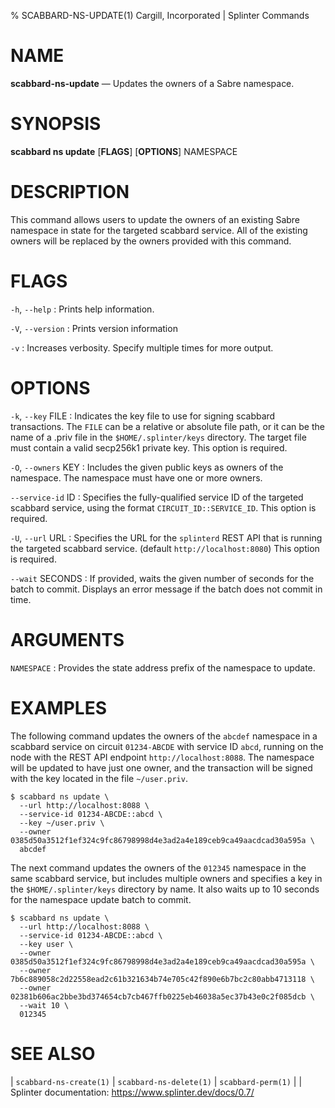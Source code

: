 % SCABBARD-NS-UPDATE(1) Cargill, Incorporated | Splinter Commands
<!--
  Copyright 2018-2021 Cargill Incorporated
  Licensed under Creative Commons Attribution 4.0 International License
  https://creativecommons.org/licenses/by/4.0/
-->

NAME
====

**scabbard-ns-update** — Updates the owners of a Sabre namespace.

SYNOPSIS
========

**scabbard ns update** \[**FLAGS**\] \[**OPTIONS**\] NAMESPACE

DESCRIPTION
===========
This command allows users to update the owners of an existing Sabre namespace in
state for the targeted scabbard service. All of the existing owners will be
replaced by the owners provided with this command.

FLAGS
=====
`-h`, `--help`
: Prints help information.

`-V`, `--version`
: Prints version information

`-v`
: Increases verbosity. Specify multiple times for more output.

OPTIONS
=======
`-k`, `--key` FILE
: Indicates the key file to use for signing scabbard transactions. The `FILE`
  can be a relative or absolute file path, or it can be the name of a .priv file
  in the `$HOME/.splinter/keys` directory. The target file must contain a valid
  secp256k1 private key. This option is required.

`-O`, `--owners` KEY
: Includes the given public keys as owners of the namespace. The namespace must
  have one or more owners.

`--service-id` ID
: Specifies the fully-qualified service ID of the targeted scabbard service,
  using the format `CIRCUIT_ID::SERVICE_ID`. This option is required.

`-U`, `--url` URL
: Specifies the URL for the `splinterd` REST API that is running the targeted
  scabbard service. (default `http://localhost:8080`) This option is required.

`--wait` SECONDS
: If provided, waits the given number of seconds for the batch to commit.
  Displays an error message if the batch does not commit in time.

ARGUMENTS
=========
`NAMESPACE`
: Provides the state address prefix of the namespace to update.

EXAMPLES
========
The following command updates the owners of the `abcdef` namespace in a scabbard
service on circuit `01234-ABCDE` with service ID `abcd`, running on the node
with the REST API endpoint `http://localhost:8088`. The namespace will be
updated to have just one owner, and the transaction will be signed with the key
located in the file `~/user.priv`.

```
$ scabbard ns update \
  --url http://localhost:8088 \
  --service-id 01234-ABCDE::abcd \
  --key ~/user.priv \
  --owner 0385d50a3512f1ef324c9fc86798998d4e3ad2a4e189ceb9ca49aacdcad30a595a \
  abcdef
```

The next command updates the owners of the `012345` namespace in the same
scabbard service, but includes multiple owners and specifies a key in the
`$HOME/.splinter/keys` directory by name. It also waits up to 10 seconds for the
namespace update batch to commit.

```
$ scabbard ns update \
  --url http://localhost:8088 \
  --service-id 01234-ABCDE::abcd \
  --key user \
  --owner 0385d50a3512f1ef324c9fc86798998d4e3ad2a4e189ceb9ca49aacdcad30a595a \
  --owner 7b6c889058c2d22558ead2c61b321634b74e705c42f890e6b7bc2c80abb4713118 \
  --owner 02381b606ac2bbe3bd374654cb7cb467ffb0225eb46038a5ec37b43e0c2f085dcb \
  --wait 10 \
  012345
```

SEE ALSO
========
| `scabbard-ns-create(1)`
| `scabbard-ns-delete(1)`
| `scabbard-perm(1)`
|
| Splinter documentation: https://www.splinter.dev/docs/0.7/
